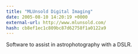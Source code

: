 ```yaml
---
title: "MLUnsold Digital Imaging"
date: 2005-08-10 14:20:19 +0000
external-url: http://www.mlunsold.com/
hash: cb8ef1ec1c809bc87d62758f1a0122a9
---
```


Software to assist in astrophotography with a DSLR.
